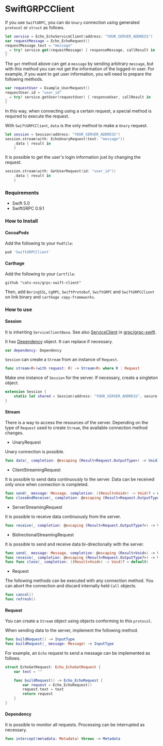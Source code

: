 # SwiftGRPCClient

If you use `SwiftGRPC`, you can do `Unary` connection using generated `protocol` or `struct` as follows.

```swift
let service = Echo_EchoServiceClient(address: "YOUR_SERVER_ADDRESS")
var requestMessage = Echo_EchoRequest()
requestMessage.text = "message"
_ = try? service.get(requestMessage) { responseMessage, callResult in
}
```

The `get` method above can get a `message` by sending arbitrary `message`, but with this method you can not get the information of the logged-in user. For example, if you want to get user information, you will need to prepare the following methods.

```swift
var requestUser = Example_UserRequest()
requestUser.id = "user_id"
_ = try? service.getUser(requestUser) { responseUser, callResult in
}
```

In this way, when connecting using a certain request, a special method is required to execute the request.

With `SwiftGRPCClient`, `data` is the only method to make a `Unary` request.

```swift
let session = Session(address: "YOUR_SERVER_ADDRESS")
session.stream(with: EchoUnaryRequest(text: "message"))
    .data { result in
    }
```

It is possible to get the user's login information just by changing the request.

```swift
session.stream(with: GetUserRequest(id: "user_id"))
    .data { result in
    }
```

### Requirements

- Swift 5.0
- SwiftGRPC 0.9.1

### How to Install

#### CocoaPods

Add the following to your `Podfile`:

```ruby
pod 'SwiftGRPCClient'
```

#### Carthage

Add the following to your `Cartfile`:

```
github "cats-oss/grpc-swift-client"
```

Then, add `BoringSSL`, `CgRPC`, `SwiftProtobuf`, `SwiftGRPC` and `SwiftGRPCClient` on link binary and `carthage copy-frameworks`.

### How to use

#### Session

It is inheriting `ServiceClientBase`. See also [ServiceClient](https://github.com/grpc/grpc-swift/blob/0.5.1/Sources/SwiftGRPC/Runtime/ServiceClient.swift) in [grpc/grpc-swift](https://github.com/grpc/grpc-swift/).

It has [Dependency](#dependency) object. It can replace if necessary.

```swift
var dependency: Dependency
```

`Session` can create a `Stream` from an instance of `Request`.

```swift
func stream<R>(with request: R) -> Stream<R> where R : Request
```

Make one instance of `Session` for the server. If necessary, create a singleton object.

```swift
extension Session {
    static let shared = Session(address: "YOUR_SERVER_ADDRESS", secure: false)
}
```

#### Stream

There is a way to access the resources of the server. Depending on the type of `Request` used to create `Stream`, the available connection method changes.

- UnaryRequest

Unary connection is possible.

```swift
func data(_ completion: @escaping (Result<Request.OutputType>) -> Void) -> Self
```

- ClientStreamingRequest

It is possible to send data continuously to the server. Data can be received only once when connection is completed.

```swift
func send(_ message: Message, completion: ((Result<Void>) -> Void)? = default) -> Self
func closeAndReceive(_ completion: @escaping (Result<Request.OutputType>) -> Void)
```

- ServerStreamingRequest

It is possible to receive data continuously from the server.

```swift
func receive(_ completion: @escaping (Result<Request.OutputType?>) -> Void) -> Self
```

- BidirectionalStreamingRequest

It is possible to send and receive data bi-directionally with the server.

```swift
func send(_ message: Message, completion: @escaping (Result<Void>) -> Void) -> Self
func receive(_ completion: @escaping (Result<Request.OutputType?>) -> Void) -> Self
func func close(_ completion: ((Result<Void>) -> Void)? = default)
```

- Request

The following methods can be executed with any connection method. You can abort the connection and discard internally held `Call` objects.

```swift
func cancel()
func refresh()
```

#### Request

You can create a `Stream` object using objects conforming to this `protocol`.

When sending data to the server, implement the following method.

```swift
func buildRequest() -> InputType
func buildRequest(_ message: Message) -> InputType
```

For example, an `Echo` request to send a message can be implemented as follows.

```swift
struct EchoGetRequest: Echo_EchoGetRequest {
    var text = ""

    func buildRequest() -> Echo_EchoRequest {
        var request = Echo_EchoRequest()
        request.text = text
        return request
    }
}
```

#### Dependency

It is possible to monitor all requests. Processing can be interrupted as necessary.

```swift
func intercept(metadata: Metadata) throws -> Metadata
```
